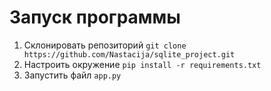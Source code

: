 # Запуск программы
1. Склонировать репозиторий `git clone https://github.com/Nastacija/sqlite_project.git`
3. Настроить окружение `pip install -r requirements.txt`
4. Запустить файл `app.py`
